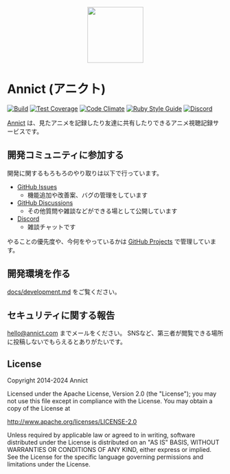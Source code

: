 <p align="center"><a href="https://annict.com" target="_blank" rel="noopener"><img src="https://user-images.githubusercontent.com/56767/56467671-fdd6ea80-645c-11e9-9056-a5d3fd5739e6.png" width="130" /></a></p>

# Annict (アニクト)

[![Build](https://github.com/annict/annict/actions/workflows/build.yml/badge.svg)](https://github.com/annict/annict/actions/workflows/build.yml)
[![Test Coverage](https://api.codeclimate.com/v1/badges/ba10b596888853bc3f83/test_coverage)](https://codeclimate.com/github/annict/annict/test_coverage)
[![Code Climate](https://codeclimate.com/github/annict/annict/badges/gpa.svg)](https://codeclimate.com/github/annict/annict)
[![Ruby Style Guide](https://img.shields.io/badge/code_style-standard-brightgreen.svg)](https://github.com/testdouble/standard)
[![Discord](https://camo.githubusercontent.com/b12a95e20b7ca35f918c0ab5103fe56b6f44c067/68747470733a2f2f696d672e736869656c64732e696f2f62616467652f636861742d6f6e253230646973636f72642d3732383964612e737667)](https://discord.gg/PVJRUKP)

[Annict](https://annict.com) は、見たアニメを記録したり友達に共有したりできるアニメ視聴記録サービスです。

## 開発コミュニティに参加する

開発に関するもろもろのやり取りは以下で行っています。

- [GitHub Issues](https://github.com/annict/annict/issues)
    - 機能追加や改善案、バグの管理をしています
- [GitHub Discussions](https://github.com/annict/annict/discussions)
    - その他質問や雑談などができる場として公開しています
- [Discord](https://discord.gg/PVJRUKP)
    - 雑談チャットです

やることの優先度や、今何をやっているかは [GitHub Projects](https://github.com/orgs/annict/projects/12) で管理しています。

## 開発環境を作る

[docs/development.md](docs/development.md) をご覧ください。

## セキュリティに関する報告

hello@annict.com までメールをください。
SNSなど、第三者が閲覧できる場所に投稿しないでもらえるとありがたいです。

## License

Copyright 2014-2024 Annict

Licensed under the Apache License, Version 2.0 (the "License");
you may not use this file except in compliance with the License.
You may obtain a copy of the License at

http://www.apache.org/licenses/LICENSE-2.0

Unless required by applicable law or agreed to in writing, software
distributed under the License is distributed on an "AS IS" BASIS,
WITHOUT WARRANTIES OR CONDITIONS OF ANY KIND, either express or implied.
See the License for the specific language governing permissions and
limitations under the License.
